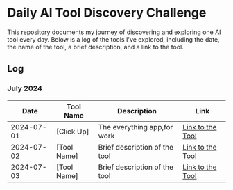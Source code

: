 # Daily AI Tool Discovery Challenge

This repository documents my journey of discovering and exploring one AI tool every day. Below is a log of the tools I've explored, including the date, the name of the tool, a brief description, and a link to the tool.

## Log

### July 2024

| Date       | Tool Name             | Description                          | Link                                                      |
|------------|-----------------------|--------------------------------------|-----------------------------------------------------------|
| 2024-07-01 | [Click Up]           | The everything app,for work        | [Link to the Tool](https://clickup.com/)                                   |
| 2024-07-02 | [Tool Name]           | Brief description of the tool        | [Link to the Tool](URL)                                   |
| 2024-07-03 | [Tool Name]           | Brief description of the tool        | [Link to the Tool](URL)                                   |

